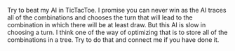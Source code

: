 Try to beat my AI in TicTacToe. 
I promise you can never win as the AI traces all of the combinations and chooses the turn that will lead to the combination in which there will be at least draw.
But this AI is slow in choosing a turn. I think one of the way of optimizing that is to store all of the combinations in a tree. Try to do that and connect me if you have done it. 